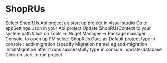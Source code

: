 # ShopRUs

Select ShopRUs.Api project as start up project in visual studio
Go to appSettings.Json in your Api project
Update ShopRUsContext to your system path
Click on Tools => Nuget Manager => Package manager Console, to open up PM
select ShopRUs.Core as Default project
type in console :  add-migration {specify Migration name} eg add-migration InitialMigration after it runs successfully
type in console : update-database
Click on start to run project
